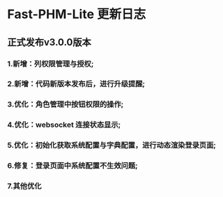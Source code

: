 # Fast-PHM-Lite 更新日志

## 正式发布v3.0.0版本
### 1.新增：列权限管理与授权;
### 2.新增：代码新版本发布后，进行升级提醒;
### 3.优化：角色管理中按钮权限的操作;
### 4.优化：websocket 连接状态显示;
### 5.优化：初始化获取系统配置与字典配置，进行动态渲染登录页面;
### 6.修复：登录页面中系统配置不生效问题;
### 7.其他优化